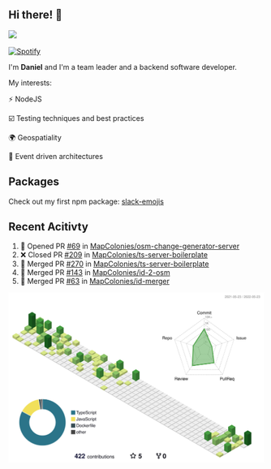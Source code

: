 ## Hi there! 👋

<p>
  <img src="https://github-readme-stats.vercel.app/api?username=syncush&theme=tokyonight">
</p>

[![Spotify](https://novatorem-rust.vercel.app/api/spotify)](https://open.spotify.com/user/syncush)

I'm **Daniel** and I'm a team leader and a backend software developer.

My interests:

⚡ NodeJS

☑️ Testing techniques and best practices

🌍 Geospatiality

🧠 Event driven architectures

## Packages
Check out my first npm package: [slack-emojis](https://www.npmjs.com/package/slack-emojis)

## Recent Acitivty
<!--START_SECTION:activity-->
1. 💪 Opened PR [#69](https://github.com/MapColonies/osm-change-generator-server/pull/69) in [MapColonies/osm-change-generator-server](https://github.com/MapColonies/osm-change-generator-server)
2. ❌ Closed PR [#209](https://github.com/MapColonies/ts-server-boilerplate/pull/209) in [MapColonies/ts-server-boilerplate](https://github.com/MapColonies/ts-server-boilerplate)
3. 🎉 Merged PR [#270](https://github.com/MapColonies/ts-server-boilerplate/pull/270) in [MapColonies/ts-server-boilerplate](https://github.com/MapColonies/ts-server-boilerplate)
4. 🎉 Merged PR [#143](https://github.com/MapColonies/id-2-osm/pull/143) in [MapColonies/id-2-osm](https://github.com/MapColonies/id-2-osm)
5. 🎉 Merged PR [#63](https://github.com/MapColonies/id-merger/pull/63) in [MapColonies/id-merger](https://github.com/MapColonies/id-merger)
<!--END_SECTION:activity-->

![contrib](./profile-3d-contrib/profile-green-animate.svg)
